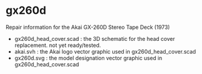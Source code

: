 # gx260d
Repair information for the Akai GX-260D Stereo Tape Deck (1973)

- gx260d_head_cover.scad : the 3D schematic for the head cover replacement. not yet ready/tested.
- akai.svh : the Akai logo vector graphic used in gx260d_head_cover.scad 
- gx260d.svg : the model designation vector graphic used in gx260d_head_cover.scad 